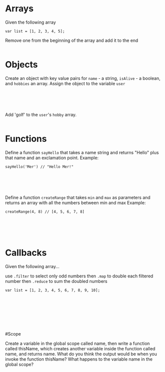 # Arrays

Given the following array 

```
var list = [1, 2, 3, 4, 5];
```

Remove one from the beginning of the array and add it to the end

```

```

# Objects

Create an object with key value pairs for `name` - a string, `isAlive` - a boolean, and `hobbies` an array.
Assign the object to the variable `user`

```





```

Add 'golf' to the `user`'s `hobby` array.

```

```

# Functions

Define a function `sayHello` that takes a name string and returns "Hello" plus that name and an exclamation point.
Example: 

```
sayHello('Mer') // "Hello Mer!"
```

```





```

Define a function `createRange` that takes `min` and `max` as parameters and returns an array with all the numbers
between min and max
Example: 

```
createRange(4, 8) // [4, 5, 6, 7, 8]
```

```





```

# Callbacks

Given the following array...

use `.filter` to select only odd numbers
then `.map` to double each filtered number
then `.reduce` to sum the doubled numbers

```
var list = [1, 2, 3, 4, 5, 6, 7, 8, 9, 10];
```

```








```

#Scope

Create a variable in the global scope called name, then write a function called thisName, which creates another variable inside the function called name, and returns name. What do you think the output would be when you invoke the function thisName? What happens to the variable name in the global scope?

```




```





```
